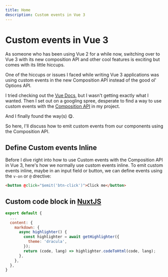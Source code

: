 ```yaml
---
title: Home
description: Custom events in Vue 3
---
```


# Custom events in Vue 3

As someone who has been using Vue 2 for a while now, switching over to Vue 3 with its new composition API and other cool features is exciting but comes with its little hiccups.

One of the hiccups or issues I faced while writing Vue 3 applications was using custom events in the new Composition API instead of the good ol' Options API.

I tried checking out the [Vue Docs](https://v3.vuejs.org/guide/component-custom-events.html#defining-custom-events), but I wasn't getting exactly what I wanted. Then I set out on a googling spree, desperate to find a way to use custom events with the [Composition API](https://vuejs.org/guide/extras/composition-api-faq.html#better-logic-reuse) in my project.

And I finally found the way(s) 😋.

So here, I'll discuss how to emit custom events from our components using the Composition API.

## Define Custom events Inline

Before I dive right into how to use Custom events with the Composition API in Vue 3, here's how we normally use custom events inline. To emit custom events inline, maybe in an input field or button, we can define events using the `v-on` or `@` drective:

```html
<button @click="$emit('btn-click')">Click me</button>
```

## Custom code block in [NuxtJS](https://nuxtjs.org)

```js
export default {
  ...
  content: {
    markdown: {
      async highlighter() {
        const highlighter = await getHighlighter({
          theme: 'dracula',
        });
        return (code, lang) => highlighter.codeToHtml(code, lang);
      },
    },
  },
}
```
